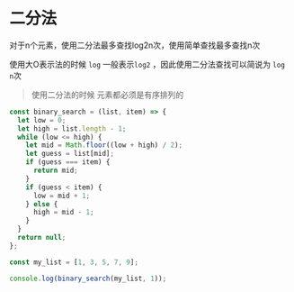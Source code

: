 # 二分法

对于n个元素，使用二分法最多查找log2n次，使用简单查找最多查找n次

使用大O表示法的时候 `log` 一般表示`log2` ，因此使用二分法查找可以简说为 `log n`次

> 使用二分法的时候 元素都必须是有序排列的


```js
const binary_search = (list, item) => {
  let low = 0;
  let high = list.length - 1;
  while (low <= high) {
    let mid = Math.floor((low + high) / 2);
    let guess = list[mid];
    if (guess === item) {
      return mid;
    }
    if (guess < item) {
      low = mid + 1;
    } else {
      high = mid - 1;
    }
  }
  return null;
};

const my_list = [1, 3, 5, 7, 9];

console.log(binary_search(my_list, 1));
```